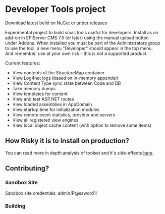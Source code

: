 Developer Tools project
==============
Download latest build on [NuGet](http://nuget.episerver.com/en/OtherPages/Package/?packageId=EPiServer.DeveloperTools) or [under releases](https://github.com/episerver/DeveloperTools/releases)

Experimental project to build small tools useful for developers. Install as an add-on in EPiServer CMS 7.5 (or later) using the manual upload button under Addons. When installed you must be part of the Administrators group to use the tool, a new menu "Developer" should appear in the top menu. And remember, use at your own risk - this is not a supported product.

Current features:

* View contents of the StructureMap container 
* View Log4net logs (based on in-memory appender)
* View Content Type sync state between Code and DB
* Take memory dumps
* View templates for content
* View and test ASP.NET routes
* View loaded assemblies in AppDomain
* View startup time for initialization modules
* View remote event statistics, provider and servers
* View all registered view engines
* View local object cache content (with option to remove some items)

## How Risky it is to install on production?
You can read more in depth analysis of toolset and it's side-effects [here](https://blog.tech-fellow.net/2019/02/14/how-risky-are-episerver-developertools-on-production-environment/).

## Contributing?
### Sandbox Site
Sandbox site credentials: admin/P@ssword1!

### Building

